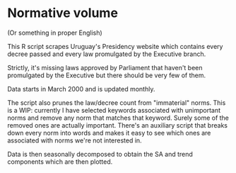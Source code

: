 # Normative volume
(Or something in proper English)

This R script scrapes Uruguay's Presidency website which contains every decree passed and every law promulgated by the Executive branch.

Strictly, it's missing laws approved by Parliament that haven't been promulgated by the Executive but there should be very few of them.

Data starts in March 2000 and is updated monthly.

The script also prunes the law/decree count from "immaterial" norms. This is a WIP: currently I have selected keywords associated with unimportant norms and remove any norm that matches that keyword. Surely some of the removed ones are actually important. There's an auxiliary script that breaks down every norm into words and makes it easy to see which ones are associated with norms we're not interested in.

Data is then seasonally decomposed to obtain the SA and trend components which are then plotted.
